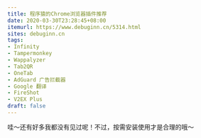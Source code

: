 ```yaml
---
title: 程序猿的Chrome浏览器插件推荐
date: 2020-03-30T23:28:45+08:00
itemurl: https://www.debuginn.cn/5314.html
sites: debuginn.cn
tags:
- Infinity
- Tampermonkey
- Wappalyzer
- Tab2QR
- OneTab
- AdGuard 广告拦截器
- Google 翻译
- FireShot
- V2EX Plus
draft: false
---
```

哇～还有好多我都没有见过呢！不过，按需安装使用才是合理的哦～

